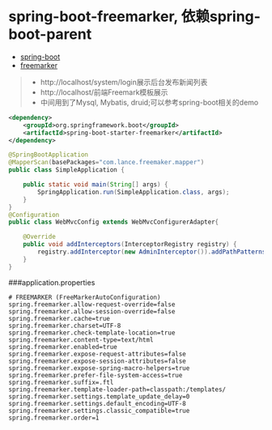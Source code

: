 # spring-boot-freemarker, 依赖spring-boot-parent
* [spring-boot](http://docs.spring.io/spring-boot/docs/current/reference/htmlsingle/)
* [freemarker](http://freemarker.org/)

> * http://localhost/system/login展示后台发布新闻列表
> * http://localhost/前端Freemark模板展示
> * 中间用到了Mysql, Mybatis, druid;可以参考spring-boot相关的demo

```xml
<dependency>
	<groupId>org.springframework.boot</groupId>
	<artifactId>spring-boot-starter-freemarker</artifactId>
</dependency>
```

```java
@SpringBootApplication
@MapperScan(basePackages="com.lance.freemaker.mapper")
public class SimpleApplication {

	public static void main(String[] args) {
		SpringApplication.run(SimpleApplication.class, args);
	}
}
@Configuration
public class WebMvcConfig extends WebMvcConfigurerAdapter{

	@Override
	public void addInterceptors(InterceptorRegistry registry) {
		registry.addInterceptor(new AdminInterceptor()).addPathPatterns("/system/admin/**");
	}
}

```
###application.properties
```properties
# FREEMARKER (FreeMarkerAutoConfiguration)
spring.freemarker.allow-request-override=false
spring.freemarker.allow-session-override=false
spring.freemarker.cache=true
spring.freemarker.charset=UTF-8
spring.freemarker.check-template-location=true
spring.freemarker.content-type=text/html
spring.freemarker.enabled=true
spring.freemarker.expose-request-attributes=false
spring.freemarker.expose-session-attributes=false
spring.freemarker.expose-spring-macro-helpers=true
spring.freemarker.prefer-file-system-access=true
spring.freemarker.suffix=.ftl
spring.freemarker.template-loader-path=classpath:/templates/
spring.freemarker.settings.template_update_delay=0
spring.freemarker.settings.default_encoding=UTF-8
spring.freemarker.settings.classic_compatible=true
spring.freemarker.order=1
```

